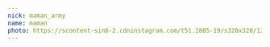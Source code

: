 ```yaml
---
nick: maman_army
name: maman
photo: https://scontent-sin6-2.cdninstagram.com/t51.2885-19/s320x320/12346293_1649989001921972_909772936_a.jpg
---
```

